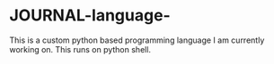 # JOURNAL-language-
This is a custom python based programming language I am currently working on. This runs on python shell.
